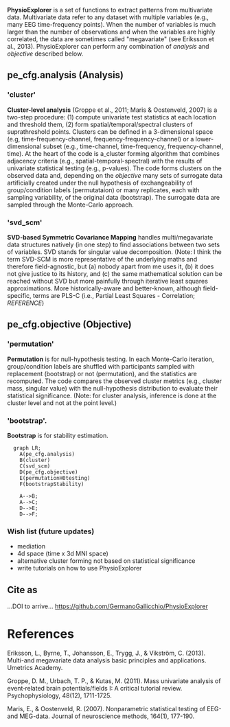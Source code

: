 
**PhysioExplorer** is a set of functions to extract patterns from multivariate data. Multivariate data refer to any dataset with multiple variables (e.g., many EEG time-frequency points). When the number of variables is much larger than the number of observations and when the variables are highly correlated, the data are sometimes called "megavariate" (see Eriksson et al., 2013). PhysioExplorer can perform any combination of _analysis_ and _objective_ described below. 

## pe_cfg.analysis (Analysis)
### 'cluster'
**Cluster-level analysis** (Groppe et al., 2011; Maris & Oostenveld, 2007) is a two-step procedure: (1) compute univariate test statistics at each location and threshold them, (2) form spatial/temporal/spectral clusters of suprathreshold points. Clusters can be defined in a 3-dimensional space (e.g, time-frequency-channel, frequency-frequency-channel) or a lower-dimensional subset (e.g., time-channel, time-frequency, frequency-channel, time). At the heart of the code is a_cluster forming algorithm that combines adjacency criteria (e.g., spatial-temporal-spectral) with the results of univariate statistical testing (e.g., p-values). The code forms clusters on the observed data and, depending on the _objective_ many sets of surrogate data artificially created under the null hypothesis of exchangeability of group/condition labels (permutataion) or many replicates, each with sampling variability, of the original data (bootstrap). The surrogate data are sampled through the Monte-Carlo approach. 

### 'svd_scm'
**SVD-based Symmetric Covariance Mapping** handles multi/megavariate data structures natively (in one step) to find associations between two sets of variables. SVD stands for singular value decomposition. (Note: I think the term SVD-SCM is more representative of the underlying maths and therefore field-agnostic, but (a) nobody apart from me uses it, (b) it does not give justice to its history, and (c) the same mathematical solution can be reached without SVD but more painfully through iterative least squares approximations. More historically-aware and better-known, although field-specific, terms are PLS-C (i.e., Partial Least Squares - Correlation; _REFERENCE_)






## pe_cfg.objective (Objective)
### 'permutation'

**Permutation** is for null-hypothesis testing. In each Monte-Carlo iteration, group/condition labels are shuffled with participants sampled with replacement (bootstrap) or not (permutation), and the statistics are recomputed. The code compares the observed cluster metrics (e.g., cluster mass, singular value) with the null-hypothesis distribution to evaluate their statistical significance. (Note: for cluster analysis, inference is done at the cluster level and not at the point level.)
### 'bootstrap'.

**Bootstrap** is for stability estimation.

```mermaid
  graph LR;
    A(pe_cfg.analysis)
    B(cluster)
    C(svd_scm)
    D(pe_cfg.objective)
    E(permutationH0testing)
    F(bootstrapStability)

    A-->B;
    A-->C;
    D-->E;
    D-->F;

```









### Wish list (future updates)
- mediation
- 4d space (time x 3d MNI space)
- alternative cluster forming not based on statistical significance
- write tutorials on how to use PhysioExplorer



## Cite as
...DOI to arrive...
https://github.com/GermanoGallicchio/PhysioExplorer


# References
Eriksson, L., Byrne, T., Johansson, E., Trygg, J., & Vikström, C. (2013). Multi-and megavariate data analysis basic principles and applications. Umetrics Academy.

Groppe, D. M., Urbach, T. P., & Kutas, M. (2011). Mass univariate analysis of event‐related brain potentials/fields I: A critical tutorial review. Psychophysiology, 48(12), 1711-1725.

Maris, E., & Oostenveld, R. (2007). Nonparametric statistical testing of EEG-and MEG-data. Journal of neuroscience methods, 164(1), 177-190.
